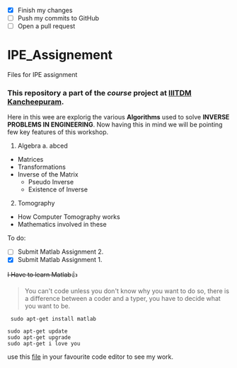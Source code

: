 - [x] Finish my changes
- [ ] Push my commits to GitHub
- [ ] Open a pull request

# IPE_Assignement
Files for IPE assignment
### This repository a part of the _course_ project at [IIITDM Kancheepuram](http://www.iiitdm.ac.in/). 
Here in this wee are explorig the various __Algorithms__ used to solve **INVERSE PROBLEMS IN ENGINEERING**. Now having this in mind we will be pointing few key features of this workshop.

1. Algebra
  a. abced  
  - Matrices
  - Transformations
  - Inverse of the Matrix
    - Pseudo Inverse
    - Existence of Inverse
2. Tomography
  - How Computer Tomography works
  - Mathematics involved in these
  
To do:
- [ ] Submit Matlab Assignment 2.
- [x] Submit Matlab Assignment 1.

~~I Have to learn Matlab~~:+1:
>You can't code unless you don't know why you want to do so, there is a difference between a coder and a typer, you have to decide what you want to be.


` sudo apt-get install matlab`
``` 
sudo apt-get update
sudo apt-get upgrade
sudo apt-get i love you
```
use this [file](Assignment-2.xlsx) in your favourite code editor to see my work.
